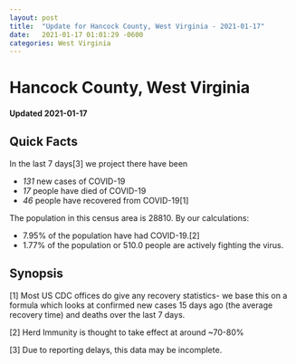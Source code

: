 ```yaml
---
layout: post
title:  "Update for Hancock County, West Virginia - 2021-01-17"
date:   2021-01-17 01:01:29 -0600
categories: West Virginia
---
```


# Hancock County, West Virginia
#### Updated 2021-01-17

## Quick Facts

In the last 7 days[3] we project there have been
- *131* new cases of COVID-19
- *17* people have died of COVID-19
- *46* people have recovered from COVID-19[1]

The population in this census area is 28810. By our calculations:
- 7.95% of the population have had COVID-19.[2]
- 1.77% of the population or 510.0 people are actively fighting the virus.

## Synopsis




[1] Most US CDC offices do give any recovery statistics- we base this on a formula which looks at confirmed new cases
15 days ago (the average recovery time) and deaths over the last 7 days.

[2] Herd Immunity is thought to take effect at around ~70-80%

[3] Due to reporting delays, this data may be incomplete.
 
    